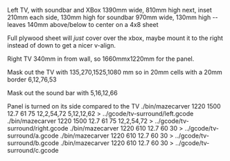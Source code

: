 Left TV, with soundbar and XBox
1390mm wide, 810mm high
next, inset 210mm each side, 130mm high for
  soundbar 970mm wide, 130mm high
--leaves 140mm above/below to center on a 4x8 sheet

Full plywood sheet will *just* cover over the xbox, maybe mount it to
the right instead of down to get a nicer v-align.

Right TV 340mm in from wall, so 1660mmx1220mm for the panel.

Mask out the TV with 135,270,1525,1080 mm so in 20mm cells with a 20mm border
6,12,76,53

Mask out the sound bar with 5,16,12,66

Panel is turned on its side compared to the TV
./bin/mazecarver 1220 1500 12.7 61 75 12,2,54,72 5,12,12,62  > ../gcode/tv-surround/left.gcode
./bin/mazecarver 1220 1500 12.7 61 75 12,2,54,72 > ../gcode/tv-surround/right.gcode
./bin/mazecarver 1220 610 12.7 60 30 > ../gcode/tv-surround/a.gcode
./bin/mazecarver 1220 610 12.7 60 30 > ../gcode/tv-surround/b.gcode
./bin/mazecarver 1220 610 12.7 60 30 > ../gcode/tv-surround/c.gcode
